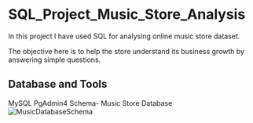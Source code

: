 # SQL_Project_Music_Store_Analysis
In this project  I have used SQL for analysing online music store dataset.

The objective here is to help the store understand its business growth by answering simple questions.



## Database and Tools
MySQL
PgAdmin4
Schema- Music Store Database
![MusicDatabaseSchema](https://user-images.githubusercontent.com/112153548/213707717-bfc9f479-52d9-407b-99e1-e94db7ae10a3.png)
